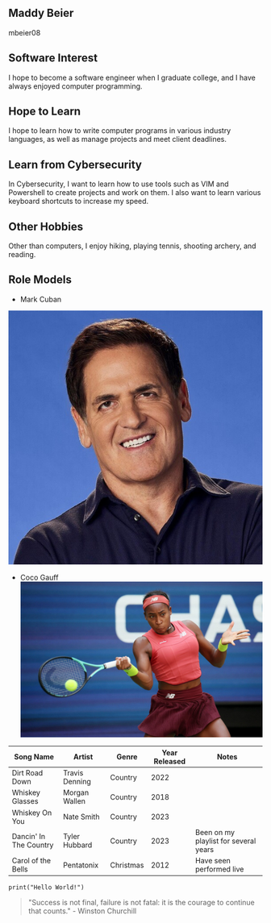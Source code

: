 ## Maddy Beier
mbeier08

## Software Interest
I hope to become a software engineer when I graduate college, and I have always enjoyed computer programming.

## Hope to Learn
I hope to learn how to write computer programs in various industry languages, as well as manage projects and meet client deadlines.
## Learn from Cybersecurity
In Cybersecurity, I want to learn how to use tools such as VIM and Powershell to create projects and work on them. I also want to learn various keyboard shortcuts to increase my speed.
## Other Hobbies
Other than computers, I enjoy hiking, playing tennis, shooting archery, and reading.

## Role Models
* Mark Cuban 


![MarkCuban](https://github.com/mbeier08/mbeier08-Profile/blob/main/579x579-Q90_658ffd051a71b2cb8bcae612645a957d.jpg)


* Coco Gauff
![CocoGauff](https://github.com/mbeier08/mbeier08-Profile/blob/main/230905123818-01-coco-guaff-ostapenko-us-open-0905.jpg)

| Song Name | Artist | Genre | Year Released | Notes |
| ---- | --- | --- | --- | ---|
| Dirt Road Down | Travis Denning | Country | 2022 |
| Whiskey Glasses | Morgan Wallen | Country | 2018 | 
| Whiskey On You | Nate Smith | Country | 2023 |
| Dancin' In The Country | Tyler Hubbard | Country | 2023 | Been on my playlist for several years | 
| Carol of the Bells | Pentatonix | Christmas | 2012 | Have seen performed live |

```
print("Hello World!")
```
> "Success is not final, failure is not fatal: it is the courage to continue that counts." - Winston Churchill

